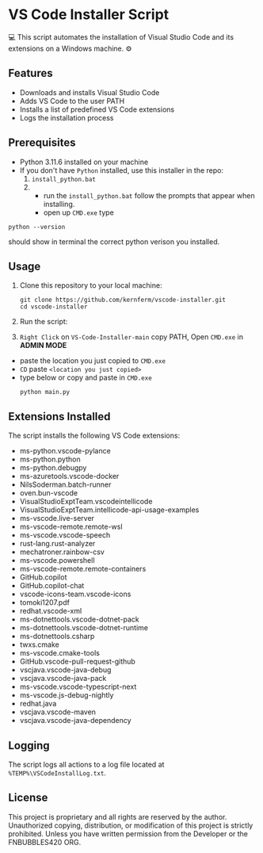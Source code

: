 # VS Code Installer Script

💻 This script automates the installation of Visual Studio Code and its extensions on a Windows machine. ⚙️

## Features

- Downloads and installs Visual Studio Code
- Adds VS Code to the user PATH
- Installs a list of predefined VS Code extensions
- Logs the installation process

## Prerequisites

- Python 3.11.6 installed on your machine
- If you don't have `Python` installed, use this installer in the repo:
  1. `install_python.bat`
  2. - run the `install_python.bat` follow the prompts that appear when installing.
     - open up `CMD.exe` type
```
python --version
```
should show in terminal the correct python verison you installed.

## Usage

1. Clone this repository to your local machine:
    ```
    git clone https://github.com/kernferm/vscode-installer.git
    cd vscode-installer
    ```

2. Run the script:
3. `Right Click` on `VS-Code-Installer-main` copy PATH, Open `CMD.exe` in **ADMIN MODE**
- paste the location you just copied to `CMD.exe`
- `CD` paste `<location you just copied>`
- type below or copy and paste in `CMD.exe`
    ```
    python main.py
    ```

## Extensions Installed

The script installs the following VS Code extensions:

- ms-python.vscode-pylance
- ms-python.python
- ms-python.debugpy
- ms-azuretools.vscode-docker
- NilsSoderman.batch-runner
- oven.bun-vscode
- VisualStudioExptTeam.vscodeintellicode
- VisualStudioExptTeam.intellicode-api-usage-examples
- ms-vscode.live-server
- ms-vscode-remote.remote-wsl
- ms-vscode.vscode-speech
- rust-lang.rust-analyzer
- mechatroner.rainbow-csv
- ms-vscode.powershell
- ms-vscode-remote.remote-containers
- GitHub.copilot
- GitHub.copilot-chat
- vscode-icons-team.vscode-icons
- tomoki1207.pdf
- redhat.vscode-xml
- ms-dotnettools.vscode-dotnet-pack
- ms-dotnettools.vscode-dotnet-runtime
- ms-dotnettools.csharp
- twxs.cmake
- ms-vscode.cmake-tools
- GitHub.vscode-pull-request-github
- vscjava.vscode-java-debug
- vscjava.vscode-java-pack
- ms-vscode.vscode-typescript-next
- ms-vscode.js-debug-nightly
- redhat.java
- vscjava.vscode-maven
- vscjava.vscode-java-dependency

## Logging

The script logs all actions to a log file located at `%TEMP%\VSCodeInstallLog.txt`.

## License

This project is proprietary and all rights are reserved by the author.
Unauthorized copying, distribution, or modification of this project is strictly prohibited.
Unless you have written permission from the Developer or the FNBUBBLES420 ORG.
